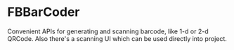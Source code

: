 # FBBarCoder
Convenient APIs for generating and scanning barcode, like 1-d or 2-d QRCode.  Also there's a scanning UI which can be used directly into project.

